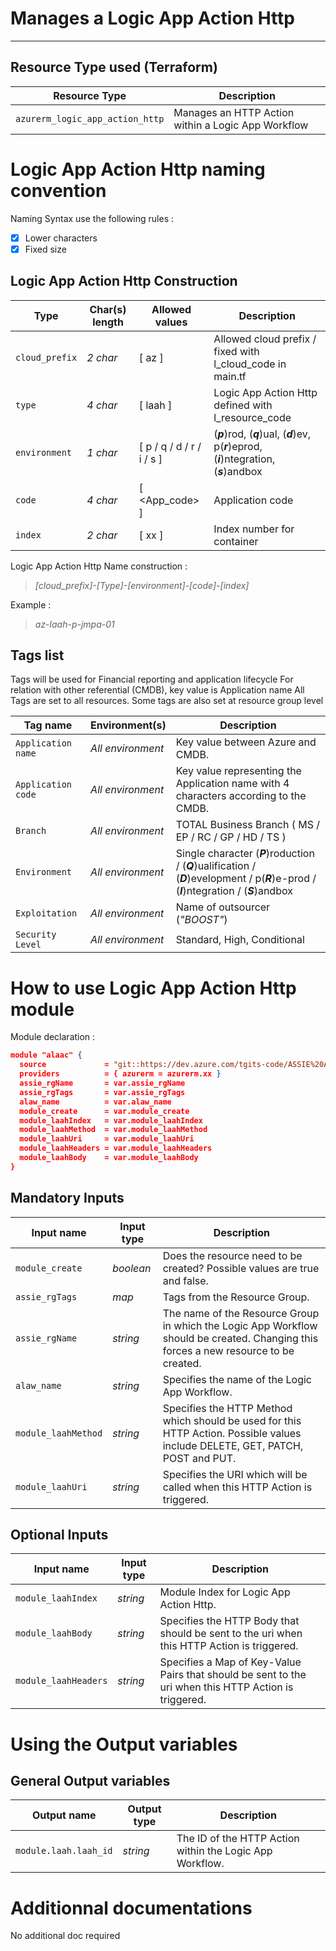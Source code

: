 # Manages a Logic App Action Http


---

## Resource Type used (Terraform)

| Resource Type                   | Description                                        |
|---------------------------------|----------------------------------------------------|
| `azurerm_logic_app_action_http` | Manages an HTTP Action within a Logic App Workflow |


# Logic App Action Http naming convention

Naming Syntax use the following rules :

- [x] Lower characters
- [x] Fixed size

## Logic App Action Http Construction

| Type           | Char(s) length | Allowed values            | Description                                                                                    |
|----------------|----------------|---------------------------|------------------------------------------------------------------------------------------------|
| `cloud_prefix` | _2 char_       | [ az ]                    | Allowed cloud prefix / fixed with l_cloud_code in main.tf                                      |
| `type`         | _4 char_       | [ laah ]                  | Logic App Action Http defined with l_resource_code                                             |
| `environment`  | _1 char_       | [ p / q / d / r / i / s ] | (**_p_**)rod, (**_q_**)ual, (**_d_**)ev, p(**_r_**)eprod, (**_i_**)ntegration, (**_s_**)andbox |
| `code`         | _4 char_       | [ <App_code> ]            | Application code                                                                               |
| `index`        | _2 char_       | [ xx ]                    | Index number for container                                                                     |

Logic App Action Http Name construction :

> _[cloud_prefix]-[Type]-[environment]-[code]-[index]_

Example :

> _az-laah-p-jmpa-01_

## Tags list

Tags will be used for Financial reporting and application lifecycle
For relation with other referential (CMDB), key value is Application name
All Tags are set to all resources. Some tags are also set at resource group level

| Tag name           | Environment(s)    | Description                                                                                                                                  |
|--------------------|-------------------|----------------------------------------------------------------------------------------------------------------------------------------------|
| `Application name` | _All environment_ | Key value between Azure and CMDB.                                                                                                            |
| `Application code` | _All environment_ | Key value representing the Application name with 4 characters according to the CMDB.                                                         |
| `Branch`           | _All environment_ | TOTAL Business Branch ( MS / EP / RC / GP / HD / TS )                                                                                        |
| `Environment`      | _All environment_ | Single character (**_P_**)roduction / (**_Q_**)ualification / (**_D_**)evelopment / p(**_R_**)e-prod / (**_I_**)ntegration / (**_S_**)andbox |
| `Exploitation`     | _All environment_ | Name of outsourcer (_"BOOST"_)                                                                                                               |
| `Security Level`   | _All environment_ | Standard, High, Conditional                                                                                                                  |

# How to use Logic App Action Http module

Module declaration :

```json
module "alaac" {
  source             = "git::https://dev.azure.com/tgits-code/ASSIE%20AZURE/_git/az_logic_app_action_http?ref=master"
  providers          = { azurerm = azurerm.xx }
  assie_rgName       = var.assie_rgName
  assie_rgTags       = var.assie_rgTags
  alaw_name          = var.alaw_name
  module_create      = var.module_create
  module_laahIndex   = var.module_laahIndex
  module_laahMethod  = var.module_laahMethod
  module_laahUri     = var.module_laahUri
  module_laahHeaders = var.module_laahHeaders
  module_laahBody    = var.module_laahBody
}
```

## Mandatory Inputs

| Input name          | Input type | Description                                                                                                                          |
|---------------------|------------|--------------------------------------------------------------------------------------------------------------------------------------|
| `module_create`     | _boolean_  | Does the resource need to be created? Possible values are true and false.                                                            |
| `assie_rgTags`      | _map_      | Tags from the Resource Group.                                                                                                        |
| `assie_rgName`      | _string_   | The name of the Resource Group in which the Logic App Workflow should be created. Changing this forces a new resource to be created. |
| `alaw_name`         | _string_   | Specifies the name of the Logic App Workflow.                                                                                        |
| `module_laahMethod` | _string_   | Specifies the HTTP Method which should be used for this HTTP Action. Possible values include DELETE, GET, PATCH, POST and PUT.       |
| `module_laahUri`    | _string_   | Specifies the URI which will be called when this HTTP Action is triggered.                                                           |


## Optional Inputs

| Input name           | Input type | Description                                                                                           |
|----------------------|------------|-------------------------------------------------------------------------------------------------------|
| `module_laahIndex`   | _string_   | Module Index for Logic App Action Http.                                                               |
| `module_laahBody`    | _string_   | Specifies the HTTP Body that should be sent to the uri when this HTTP Action is triggered.            |
| `module_laahHeaders` | _string_   | Specifies a Map of Key-Value Pairs that should be sent to the uri when this HTTP Action is triggered. |

# Using the Output variables

## General Output variables

| Output name           | Output type | Description                                              |
|-----------------------|-------------|----------------------------------------------------------|
| `module.laah.laah_id` | _string_    | The ID of the HTTP Action within the Logic App Workflow. |

# Additionnal documentations

No additional doc required
